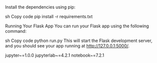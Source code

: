 Install the dependencies using pip:

sh
Copy code
pip install -r requirements.txt

Running Your Flask App
You can run your Flask app using the following command:

sh
Copy code
python run.py
This will start the Flask development server, and you should see your app running at http://127.0.0.1:5000/.

jupyter~=1.0.0
jupyterlab~=4.2.1
notebook~=7.2.1

